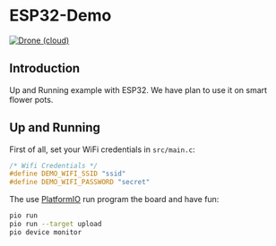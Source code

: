 # ESP32-Demo
[![Drone (cloud)](https://img.shields.io/drone/build/R523/esp32-demo.svg?style=flat-square)](https://cloud.drone.io/R523/esp32-demo)

## Introduction
Up and Running example with ESP32. We have plan to use it on smart flower pots.

## Up and Running
First of all, set your WiFi credentials in `src/main.c`:

```c
/* Wifi Credentials */
#define DEMO_WIFI_SSID "ssid"
#define DEMO_WIFI_PASSWORD "secret"
```

The use [PlatformIO](https://platformio.org/) run program the board and have fun:

```sh
pio run
pio run --target upload
pio device monitor
```
